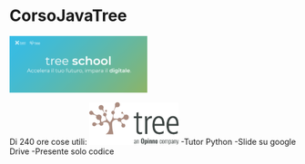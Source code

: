 # CorsoJavaTree
<img src="treeschool_header.png" height="100"> 

Di 240 ore cose utili:
<img src="treelogo.png" height="75">
-Tutor Python
-Slide su google Drive
-Presente solo codice


